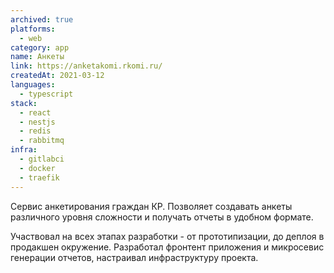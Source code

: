 ```yaml
---
archived: true
platforms:
  - web
category: app
name: Анкеты
link: https://anketakomi.rkomi.ru/
createdAt: 2021-03-12
languages:
  - typescript
stack:
  - react
  - nestjs
  - redis
  - rabbitmq
infra:
  - gitlabci
  - docker
  - traefik
---
```

Сервис анкетирования граждан КР. Позволяет создавать анкеты различного уровня сложности и получать отчеты в удобном формате.

Участвовал на всех этапах разработки - от прототипизации, до деплоя в продакшен окружение.
Разработал фронтент приложения и микросевис генерации отчетов, настраивал инфраструктуру проекта.
